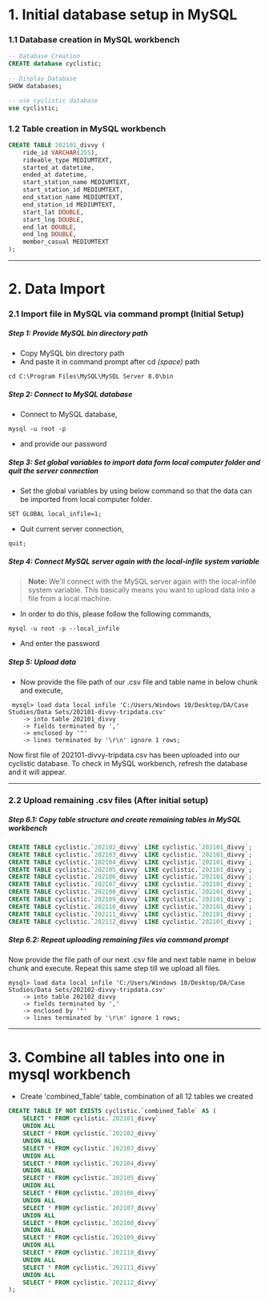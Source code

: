 # 1. Initial database setup in MySQL 

### 1.1 Database creation in MySQL workbench
```sql
-- Database Creation 
CREATE database cyclistic;
 
-- Display Database 
SHOW databases; 

-- use cyclistic database 
use cyclistic;
```

### 1.2 Table creation in MySQL workbench
```sql
CREATE TABLE 202101_divvy (
	ride_id VARCHAR(255),
	rideable_type MEDIUMTEXT,
	started_at datetime,
	ended_at datetime,
	start_station_name MEDIUMTEXT,
	start_station_id MEDIUMTEXT,
	end_station_name MEDIUMTEXT,
	end_station_id MEDIUMTEXT,
	start_lat DOUBLE,
	start_lng DOUBLE,
	end_lat DOUBLE,
	end_lng DOUBLE,
	member_casual MEDIUMTEXT
);
```
---
# 2. Data Import

### 2.1 Import file in MySQL via command prompt (Initial Setup)

##### Step 1: Provide MySQL bin directory path
- Copy MySQL bin directory path 
- And paste it in command prompt after cd *(space)* path
```shell
cd C:\Program Files\MySQL\MySQL Server 8.0\bin
```

##### Step 2: Connect to MySQL database
- Connect to MySQL database,
```shell
mysql -u root -p
```
- and provide our password

##### Step 3: Set global variables to import data form local computer folder and quit the server connection
- Set the global variables by using below command so that the data can be imported from local computer folder.
```shell
SET GLOBAL local_infile=1;
```
- Quit current server connection,
```shell
quit;
```
##### Step 4: Connect MySQL server again with the local-infile system variable

> **Note:**
> We'll connect with the MySQL server again with the local-infile system variable. This basically means you want to upload data into a file from a local machine.

- In order to do this, please follow the following commands,
```shell
mysql -u root -p --local_infile
```
- And enter the password
##### Step 5: Upload data
- Now provide the file path of our .csv file and table name in below chunk and execute,
```shell
 mysql> load data local infile 'C:/Users/Windows 10/Desktop/DA/Case Studies/Data Sets/202101-divvy-tripdata.csv'
    -> into table 202101_divvy
    -> fields terminated by ','
    -> enclosed by '"'
    -> lines terminated by '\r\n' ignore 1 rows;
```
Now first file of 202101-divvy-tripdata.csv has been uploaded into our cyclistic database. To check in MySQL workbench, refresh the database and it will appear.

---
### 2.2 Upload remaining .csv files (After initial setup)

##### Step 6.1: Copy table structure and create remaining tables in MySQL workbench
```sql
CREATE TABLE cyclistic.`202102_divvy` LIKE cyclistic.`202101_divvy`;
CREATE TABLE cyclistic.`202103_divvy` LIKE cyclistic.`202101_divvy`;
CREATE TABLE cyclistic.`202104_divvy` LIKE cyclistic.`202101_divvy`;
CREATE TABLE cyclistic.`202105_divvy` LIKE cyclistic.`202101_divvy`;
CREATE TABLE cyclistic.`202106_divvy` LIKE cyclistic.`202101_divvy`;
CREATE TABLE cyclistic.`202107_divvy` LIKE cyclistic.`202101_divvy`;
CREATE TABLE cyclistic.`202108_divvy` LIKE cyclistic.`202101_divvy`;
CREATE TABLE cyclistic.`202109_divvy` LIKE cyclistic.`202101_divvy`;
CREATE TABLE cyclistic.`202110_divvy` LIKE cyclistic.`202101_divvy`;
CREATE TABLE cyclistic.`202111_divvy` LIKE cyclistic.`202101_divvy`;
CREATE TABLE cyclistic.`202112_divvy` LIKE cyclistic.`202101_divvy`;
```
##### Step 6.2: Repeat uploading remaining files via command prompt
Now provide the file path of our next .csv file and next table name in below chunk and execute. Repeat this same step till we upload all files.
```shell
mysql> load data local infile 'C:/Users/Windows 10/Desktop/DA/Case Studies/Data Sets/202102-divvy-tripdata.csv'
    -> into table 202102_divvy
    -> fields terminated by ','
    -> enclosed by '"'
    -> lines terminated by '\r\n' ignore 1 rows;
```

---
# 3. Combine all tables into one in mysql workbench

- Create 'combined_Table' table, combination of all 12 tables we created
```sql
CREATE TABLE IF NOT EXISTS cyclistic.`combined_Table` AS ( 
	SELECT * FROM cyclistic.`202101_divvy` 
	UNION ALL 
	SELECT * FROM cyclistic.`202102_divvy` 
	UNION ALL 
	SELECT * FROM cyclistic.`202103_divvy` 
	UNION ALL 
	SELECT * FROM cyclistic.`202104_divvy` 
	UNION ALL 
	SELECT * FROM cyclistic.`202105_divvy` 
	UNION ALL 
	SELECT * FROM cyclistic.`202106_divvy` 
	UNION ALL 
	SELECT * FROM cyclistic.`202107_divvy` 
	UNION ALL 
	SELECT * FROM cyclistic.`202108_divvy` 
	UNION ALL 
	SELECT * FROM cyclistic.`202109_divvy` 
	UNION ALL 
	SELECT * FROM cyclistic.`202110_divvy` 
	UNION ALL 
	SELECT * FROM cyclistic.`202111_divvy` 
	UNION ALL 
	SELECT * FROM cyclistic.`202112_divvy` 
);
```
